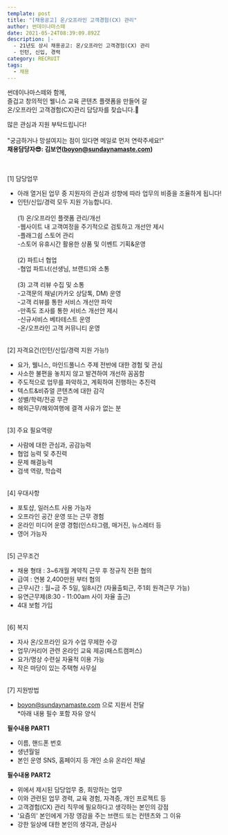 ```yaml
---
template: post
title: "[채용공고] 온/오프라인 고객경험(CX) 관리"
author: 썬데이나마스떼
date: 2021-05-24T08:39:09.892Z
description: |-
  - 21년도 상시 채용공고: 온/오프라인 고객경험(CX) 관리
  - 인턴, 신입, 경력
category: RECRUIT
tags:
  - 채용
---
```

썬데이나마스떼와 함께,\
즐겁고 창의적인 웰니스 교육 콘텐츠 플랫폼을 만들어 갈\
온/오프라인 고객경험(CX)관리 담당자를 찾습니다.🛶

많은 관심과 지원 부탁드립니다!\
\
"궁금하거나 망설여지는 점이 있다면 메일로 먼저 연락주세요!"\
**채용담당자😎: 김보연(boyon@sundaynamaste.com)**

\
\
\[1] 담당업무
- 아래 열거된 업무 중 지원자의 관심과 성향에 따라 업무의 비중을 조율하게 됩니다!
- 인턴/신입/경력 모두 지원 가능합니다.\
\
(1) 온/오프라인 플랫폼 관리/개선\
-웹사이트 내 고객여정을 주기적으로 검토하고 개선안 제시\
-플래그쉽 스토어 관리\
-스토어 유휴시간 활용한 상품 및 이벤트 기획&운영\
\
(2) 파트너 협업\
-협업 파트너(선생님, 브랜드)와 소통\
\
(3) 고객 리뷰 수집 및 소통\
-고객문의 채널(카카오 상담톡, DM) 운영\
-고객 리뷰를 통한 서비스 개선안 파악\
-만족도 조사를 통한 서비스 개선안 제시\
-신규서비스 베타테스트 운영\
-온/오프라인 고객 커뮤니티 운영

\
\[2] 자격요건(인턴/신입/경력 지원 가능!)
- 요가, 웰니스, 마인드풀니스 주제 전반에 대한 경험 및 관심
- 사소한 불편을 놓치지 않고 발견하여 개선하 꼼꼼함
- 주도적으로 업무를 파악하고, 계획하여 진행하는 추진력
- 텍스트&비쥬얼 콘텐츠에 대한 감각
- 성별/학력/전공 무관
- 해외근무/해외여행에 결격 사유가 없는 분

\
\[3] 주요 필요역량
- 사람에 대한 관심과, 공감능력
- 협업 능력 및 추진력
- 문제 해결능력
- 검색 역량, 학습력

\
\[4] 우대사항
- 포토샵, 일러스트 사용 가능자
- 오프라인 공간 운영 또는 근무 경험
- 온라인 미디어 운영 경험(인스타그램, 매거진, 뉴스레터 등
- 영어 가능자

\
\[5] 근무조건
- 채용 형태 : 3~6개월 계약직 근무 후 정규직 전환 협의
- 급여 : 연봉 2,400만원 부터 협의
- 근무시간 : 월~금 주 5일, 일8시간 (자율출퇴근, 주1회 원격근무 가능)
- 유연근무제(8:30 - 11:00am 사이 자율 출근)
- 4대 보험 가입

\
\[6] 복지
- 자사 온/오프라인 요가 수업 무제한 수강
- 업무/커리어 관련 온라인 교육 제공(패스트캠퍼스)
- 요가/명상 수련실 자율적 이용 가능
- 작은 마당이 있는 주택형 사무실

\
\[7] 지원방법
- boyon@sundaynamaste.com 으로 지원서 전달\
*아래 내용 필수 포함 자유 양식


**필수내용 PART1**
- 이름, 핸드폰 번호
- 생년월일
- 본인 운영 SNS, 홈페이지 등 개인 소유 온라인 채널


**필수내용 PART2**
- 위에서 제시된 담당업무 중, 희망하는 업무
- 이와 관련된 업무 경력, 교육 경험, 자격증, 개인 프로젝트 등
- 고객경험(CX) 관리 직무에 필요하다고 생각하는 본인의 강점
- '요즘의' 본인에게 가장 영감을 주는 브랜드 또는 컨텐츠와 그 이유
- 강한 일상에 대한 본인의 생각과, 관심사